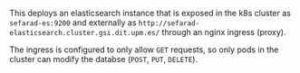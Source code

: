 This deploys an elasticsearch instance that is exposed in the k8s cluster as `sefarad-es:9200` and externally as `http://sefarad-elasticsearch.cluster.gsi.dit.upm.es/` through an nginx ingress (proxy).

The ingress is configured to only allow `GET` requests, so only pods in the cluster can modify the databse (`POST`, `PUT`, `DELETE`).

